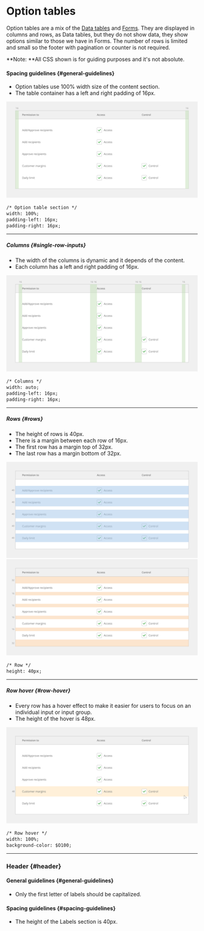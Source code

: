 # Option tables

Option tables are a mix of the [Data tables](/organisms/data-tables.md) and [Forms](/organisms/forms.md). They are displayed in columns and rows, as Data tables, but they do not show data, they show options similar to those we have in Forms. The number of rows is limited and small so the footer with pagination or counter is not required.

**Note: **All CSS shown is for guiding purposes and it's not absolute.

#### Spacing guidelines {#general-guidelines}

* Option tables use 100% width size of the content section.
* The table container has a left and right padding of 16px.

![](/assets/organisms/option-tables-spacing.png)

```
/* Option table section */
width: 100%;
padding-left: 16px;
padding-right: 16px;
```

---

##### Columns {#single-row-inputs}

* The width of the columns is dynamic and it depends of the content.
* Each column has a left and right padding of 16px.

![](/assets/organisms/option-tables-column-spacing.png)

```
/* Columns */
width: auto;
padding-left: 16px;
padding-right: 16px;
```

---

##### Rows {#rows}

* The height of rows is 40px.
* There is a margin between each row of 16px.
* The first row has a margin top of 32px.
* The last row has a margin bottom of 32px.

![](/assets/organisms/option-tables-row-sizing.png)![](/assets/organisms/option-tables-row-spacing.png)

```
/* Row */
height: 40px;
```

---

##### Row hover {#row-hover}

* Every row has a hover effect to make it easier for users to focus on an individual input or input group.
* The height of the hover is 48px.

![](/assets/organisms/option-tables-row-hover.png)

```
/* Row hover */
width: 100%;
background-color: $O100;
```

---

### Header {#header}

#### General guidelines {#general-guidelines}

* Only the first letter of labels should be capitalized.

#### Spacing guidelines {#spacing-guidelines}

* The height of the Labels section is 40px.

  


